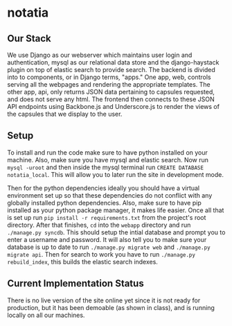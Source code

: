 notatia
=======

Our Stack
---------
We use Django as our webserver which maintains user login and
authentication, mysql as our relational data store and the
django-haystack plugin on top of elastic search to provide
search. The backend is divided into to components, or in Django terms,
"apps." One app, web, controls serving all the webpages and rendering
the appropriate templates. The other app, api, only returns JSON data
pertaining to capsules requested, and does not serve any html. The
frontend then connects to these JSON API endpoints using Backbone.js
and Underscore.js to render the views of the capsules that we display
to the user.

Setup
-----
To install and run the code make sure to have python installed on your
machine. Also, make sure you have mysql and elastic search. Now run
`mysql -uroot` and then inside the mysql terminal run `CREATE DATABASE
notatia_local`. This will allow you to later run the site in
development mode.

Then for the python dependencies ideally you should have a virtual
environment set up so that these dependencies do not conflict with any
globally installed python dependencies. Also, make sure to have pip
installed as your python package manager, it makes life easier. Once
all that is set up run `pip install -r requirements.txt` from the
project's root directory. After that finishes, `cd` into the `webapp`
directory and run `./manage.py syncdb`. This should setup the intial
database and prompt you to enter a username and password. It will also
tell you to make sure your database is up to date to run `./manage.py
migrate web` and `./manage.py migrate api`. Then for search to work
you have to run `./manage.py rebuild_index`, this builds the elastic
search indexes.

Current Implementation Status
-----------------------------
There is no live version of the site online yet since it is not ready
for production, but it has been demoable (as shown in class), and is
running locally on all our machines.
